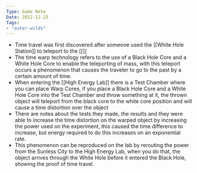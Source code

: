 ```yaml
---
Type: Game Note
Date: 2022-12-25
Tags:
- "outer-wilds"
---
```

- Time travel was first discovered after someone used the [[White Hole Station]] to teleport to the [[]]
- The time warp technology refers to the use of a Black Hole Core and a White Hole Core to enable the teleporting of mass, with this teleport occurs a phenomenon that causes the traveler to go to the past by a certain amount of time.
- When entering the [[High Energy Lab]] there is a Test Chamber where you can place Warp Cores, if you place a Black Hole Core and a White Hole Core into the Test Chamber and throw something at it, the thrown object will teleport from the black core to the white core position and will cause a time distortion over the object
- There are notes about the tests they made, the results and they were able to increase the time distortion on the warped object by increasing the power used on the experiment, this caused the time difference to increase, but energy required to do this increases on an exponential rate.
- This phenomenon can be reproduced on the lab by rerouting the power from the Sunless City to the High Energy Lab, when you do that, the object arrives through the White Hole before it entered the Black Hole, showing the proof of time travel.